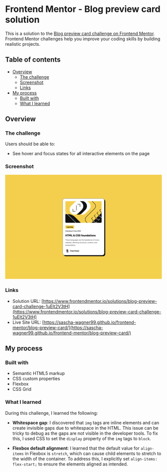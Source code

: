 # Frontend Mentor - Blog preview card solution

This is a solution to the [Blog preview card challenge on Frontend Mentor](https://www.frontendmentor.io/challenges/blog-preview-card-ckPaj01IcS). Frontend Mentor challenges help you improve your coding skills by building realistic projects.

## Table of contents

- [Overview](#overview)
  - [The challenge](#the-challenge)
  - [Screenshot](#screenshot)
  - [Links](#links)
- [My process](#my-process)
  - [Built with](#built-with)
  - [What I learned](#what-i-learned)

## Overview

### The challenge

Users should be able to:

- See hover and focus states for all interactive elements on the page

### Screenshot

![](./screenshot.png)

### Links

- Solution URL: [https://www.frontendmentor.io/solutions/blog-preview-card-challenge-1uElt2V3tH](https://www.frontendmentor.io/solutions/blog-preview-card-challenge-1uElt2V3tH)
- Live Site URL: [https://sascha-wagner99.github.io/frontend-mentor/blog-preview-card/](https://sascha-wagner99.github.io/frontend-mentor/blog-preview-card/)

## My process

### Built with

- Semantic HTML5 markup
- CSS custom properties
- Flexbox
- CSS Grid

### What I learned

During this challenge, I learned the following:

- **Whitespace gap**: I discovered that `img` tags are inline elements and can create invisible gaps due to whitespace in the HTML. This issue can be tricky to debug as the gaps are not visible in the developer tools. To fix this, I used CSS to set the `display` property of the `img` tags to `block`.

- **Flexbox default alignment**: I learned that the default value for `align-items` in Flexbox is `stretch`, which can cause child elements to stretch to the width of the container. To address this, I explicitly set `align-items: flex-start;` to ensure the elements aligned as intended.
